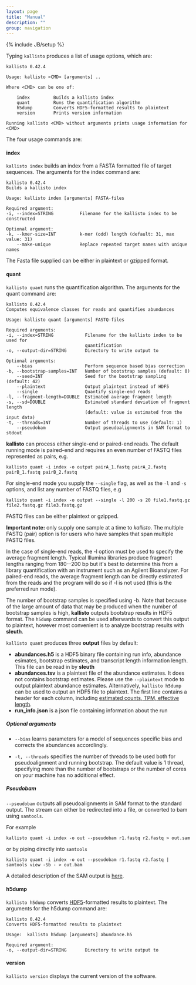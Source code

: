 ```yaml
---
layout: page
title: "Manual"
description: ""
group: navigation
---
```

{% include JB/setup %}

Typing `kallisto` produces a list of usage options, which are:

~~~
kallisto 0.42.4

Usage: kallisto <CMD> [arguments] ..

Where <CMD> can be one of:

    index         Builds a kallisto index
    quant         Runs the quantification algorithm
    h5dump        Converts HDF5-formatted results to plaintext
    version       Prints version information

Running kallisto <CMD> without arguments prints usage information for <CMD>

~~~
The four usage commands are:

#### index

`kallisto index` builds an index from a FASTA formatted file of target sequences. The arguments for the index command are:

~~~
kallisto 0.42.4
Builds a kallisto index

Usage: kallisto index [arguments] FASTA-files

Required argument:
-i, --index=STRING          Filename for the kallisto index to be constructed

Optional argument:
-k, --kmer-size=INT         k-mer (odd) length (default: 31, max value: 31)
    --make-unique           Replace repeated target names with unique names
~~~

The Fasta file supplied can be either in plaintext or gzipped format.

#### quant

`kallisto quant` runs the quantification algorithm. The arguments for the quant command are:

~~~
kallisto 0.42.4
Computes equivalence classes for reads and quantifies abundances

Usage: kallisto quant [arguments] FASTQ-files

Required arguments:
-i, --index=STRING            Filename for the kallisto index to be used for
                              quantification
-o, --output-dir=STRING       Directory to write output to

Optional arguments:
    --bias                    Perform sequence based bias correction
-b, --bootstrap-samples=INT   Number of bootstrap samples (default: 0)
    --seed=INT                Seed for the bootstrap sampling (default: 42)
    --plaintext               Output plaintext instead of HDF5
    --single                  Quantify single-end reads
-l, --fragment-length=DOUBLE  Estimated average fragment length
-s, --sd=DOUBLE               Estimated standard deviation of fragment length
                              (default: value is estimated from the input data)
-t, --threads=INT             Number of threads to use (default: 1)
    --pseudobam               Output pseudoalignments in SAM format to stdout
~~~

__kallisto__ can process either single-end or paired-end reads. The default running mode is paired-end and requires an even number of FASTQ files represented as pairs, e.g.

~~~
kallisto quant -i index -o output pairA_1.fastq pairA_2.fastq pairB_1.fastq pairB_2.fastq
~~~

For single-end mode you supply the `--single` flag, as well as the `-l` and `-s` options, and list any number of FASTQ files, e.g

~~~
kallisto quant -i index -o output --single -l 200 -s 20 file1.fastq.gz file2.fastq.gz file3.fastq.gz
~~~

FASTQ files can be either plaintext or
gzipped.

**Important note:** only supply one sample at a time to _kallisto_. The
multiple FASTQ (pair) option is for users who have samples that span multiple
FASTQ files.

In the case of single-end reads, the -l option must be used to specify the average fragment length. Typical Illumina libraries produce fragment lengths ranging from 180--200 bp but it's best to determine this from a library quantification with an instrument such as an Agilent Bioanalyzer. For paired-end reads, the average fragment length can be directly estimated from the reads and the program will do so if -l is not used (this is the preferred run mode).

The number of bootstrap samples is specified using -b. Note that because of the large amount of data that may be produced when the number of bootstrap samples is high, __kallisto__ outputs bootstrap results in HDF5 format. The `h5dump` command can be used afterwards to convert this output to plaintext, however most convenient is to analyze bootstrap results with __sleuth__.

`kallisto quant` produces three __output__ files by default:

- __abundances.h5__ is a HDF5 binary file containing run info, abundance
  esimates, bootstrap estimates, and transcript length information length. This
  file can be read in by __sleuth__
- __abundances.tsv__ is a plaintext file of the abundance estimates. It does
  not contains bootstrap estimates. Please use the `--plaintext` mode to output
  plaintext abundance estimates. Alternatively, `kallisto h5dump` can be used
  to output an HDF5 file to plaintext. The first line contains a header for
  each column, including [estimated counts, TPM, effective length](https://haroldpimentel.wordpress.com/2014/05/08/what-the-fpkm-a-review-rna-seq-expression-units/).
- __run\_info.json__ is a json file containing information about the run


##### Optional arguments

+ `--bias` learns parameters for a model of sequences specific bias and corrects the abundances accordlingly.

+ `-t, --threads` specifies the number of threads to be used both for pseudoalignment and running bootstrap. The default value is 1 thread, specifying more than the number of bootstraps or the number of cores on your machine has no additional effect.

##### Pseudobam

`--pseudobam` outputs all pseudoalignments in SAM format to the standard output. The stream can either be redirected into a file, or converted to bam using `samtools`.

For example

~~~
kallisto quant -i index -o out --pseudobam r1.fastq r2.fastq > out.sam
~~~

or by piping directly into `samtools`

~~~
kallisto quant -i index -o out --pseudobam r1.fastq r2.fastq | samtools view -Sb - > out.bam
~~~

A detailed description of the SAM output is [here](pseudobam.html).

#### h5dump

`kallisto h5dump` converts
[HDF5](https://www.hdfgroup.org/HDF5/whatishdf5.html)-formatted results to
plaintext. The arguments for the h5dump command are:

~~~
kallisto 0.42.4
Converts HDF5-formatted results to plaintext

Usage:  kallisto h5dump [arguments] abundance.h5

Required argument:
-o, --output-dir=STRING       Directory to write output to

~~~

#### version

`kallisto version` displays the current version of the software.
